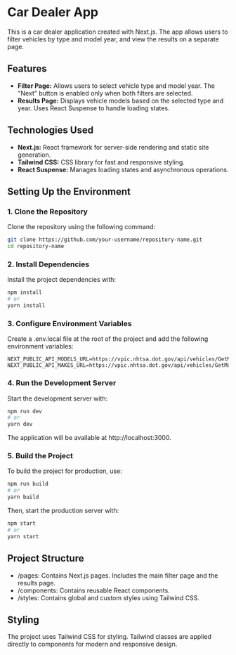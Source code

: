 # Car Dealer App

This is a car dealer application created with Next.js. The app allows users to filter vehicles by type and model year, and view the results on a separate page.

## Features

- **Filter Page:** Allows users to select vehicle type and model year. The "Next" button is enabled only when both filters are selected.
- **Results Page:** Displays vehicle models based on the selected type and year. Uses React Suspense to handle loading states.

## Technologies Used

- **Next.js:** React framework for server-side rendering and static site generation.
- **Tailwind CSS:** CSS library for fast and responsive styling.
- **React Suspense:** Manages loading states and asynchronous operations.

## Setting Up the Environment

### 1. Clone the Repository

Clone the repository using the following command:

```bash
git clone https://github.com/your-username/repository-name.git
cd repository-name
```

### 2. Install Dependencies

Install the project dependencies with:

```bash
npm install
# or
yarn install
```

### 3. Configure Environment Variables

Create a .env.local file at the root of the project and add the following environment variables:

```plaintext
NEXT_PUBLIC_API_MODELS_URL=https://vpic.nhtsa.dot.gov/api/vehicles/GetModelsForMakeIdYear
NEXT_PUBLIC_API_MAKES_URL=https://vpic.nhtsa.dot.gov/api/vehicles/GetMakesForVehicleType/car
```

### 4. Run the Development Server

Start the development server with:

```bash
npm run dev
# or
yarn dev
```

The application will be available at http://localhost:3000.

### 5. Build the Project

To build the project for production, use:

```bash
npm run build
# or
yarn build
```

Then, start the production server with:

```bash
npm start
# or
yarn start
```

## Project Structure

- /pages: Contains Next.js pages. Includes the main filter page and the results page.
- /components: Contains reusable React components.
- /styles: Contains global and custom styles using Tailwind CSS.

## Styling

The project uses Tailwind CSS for styling. Tailwind classes are applied directly to components for modern and responsive design.
